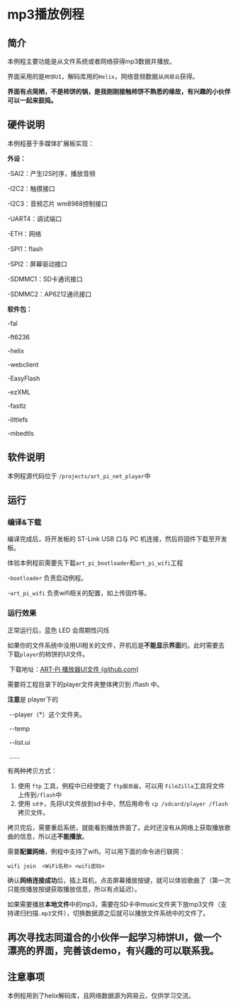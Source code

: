 # mp3播放例程

## 简介

本例程主要功能是从文件系统或者网络获得mp3数据并播放。

界面采用的是`柿饼UI`，解码库用的`Helix`，网络音频数据从`网易云`获得。

**界面有点简陋，不是柿饼的锅，是我刚刚接触柿饼不熟悉的缘故，有兴趣的小伙伴可以一起来鼓捣。**

## 硬件说明

本例程基于多媒体扩展板实现：

**外设：**

-SAI2：产生I2S时序，播放音频

-I2C2：触摸接口

-I2C3：音频芯片 wm8988控制接口

-UART4：调试端口

-ETH：网络

-SPI1：flash

-SPI2：屏幕驱动接口

-SDMMC1：SD卡通讯接口

-SDMMC2：AP6212通讯接口

**软件包：**

-fal

-ft6236

-helix

-webclient

-EasyFlash

-ezXML

-fastlz

-littlefs

-mbedtls



## 软件说明

本例程源代码位于 `/projects/art_pi_net_player`中

## 运行
### 编译&下载

编译完成后，将开发板的 ST-Link USB 口与 PC 机连接，然后将固件下载至开发板。

体验本例程前需要先下载`art_pi_bootloader`和`art_pi_wifi`工程

   -`bootloader`     负责启动例程。

   -` art_pi_wifi `   负责wifi相关的配置，如上传固件等。

### 运行效果

正常运行后，蓝色 LED 会周期性闪烁

如果你的文件系统中没用UI相关的文件，开机后是**不能显示界面**的。此时需要去下载`player`的柿饼的UI文件。

​		下载地址：[ART-Pi 播放器UI文件 (github.com)](https://github.com/liuduanfei/player)

需要将工程目录下的player文件夹整体拷贝到  /flash 中。

**注意**是 player下的

​				--player（*）这个文件夹。

​				--temp

​                --list.ui

​                   ......

有两种拷贝方式：

1. 使用 `ftp` 工具，例程中已经使能了 `ftp服务器`，可以用 `FileZilla`工具将文件上传到`/flash`中
2. 使用 `sd卡`，先将UI文件放到sd卡中，然后用命令 `cp /sdcard/player /flash` 拷贝文件。

拷贝完后，需要重启系统，就能看到播放界面了。此时还没有从网络上获取播放歌曲的信息，所以还**不能播放**。

需要**配置网络**，例程中支持了wifi。可以用下面的命令进行联网：

 `wifi join  <WiFi名称> <wifi密码>`

确认**网络连接成功**后，插上耳机，点击屏幕播放按键，就可以体验歌曲了（第一次只能按播放按键获取播放信息，所以有点延迟）。

如果需要播放**本地文件**中的mp3，需要在SD卡中music文件夹下放mp3文件（支持递归扫描`.mp3`文件），切换数据源之后就可以播放文件系统中的文件了。



## 再次寻找志同道合的小伙伴一起学习柿饼UI，做一个漂亮的界面，完善该demo，有兴趣的可以联系我。



## 注意事项

本例程用到了helix解码库，且网络数据源为网易云，仅供学习交流。

